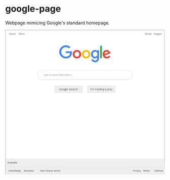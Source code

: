 # google-page
Webpage mimicing Google's standard homepage.

<p align="center">
<img src="img/snapshot.jpg">
</p>